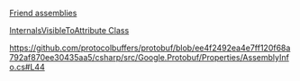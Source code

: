[Friend assemblies](https://docs.microsoft.com/en-us/dotnet/standard/assembly/friend-assemblies?tabs=csharp)

[InternalsVisibleToAttribute Class](https://docs.microsoft.com/en-us/dotnet/api/system.runtime.compilerservices.internalsvisibletoattribute?view=netframework-4.8)

https://github.com/protocolbuffers/protobuf/blob/ee4f2492ea4e7ff120f68a792af870ee30435aa5/csharp/src/Google.Protobuf/Properties/AssemblyInfo.cs#L44
